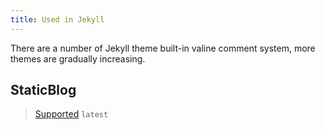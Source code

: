 ```yaml
---
title: Used in Jekyll
---
```

There are a number of Jekyll theme built-in valine comment system, more themes are gradually increasing.


## StaticBlog
> [Supported](https://github.com/staticblog/staticblog.github.io/pull/39) `latest`
